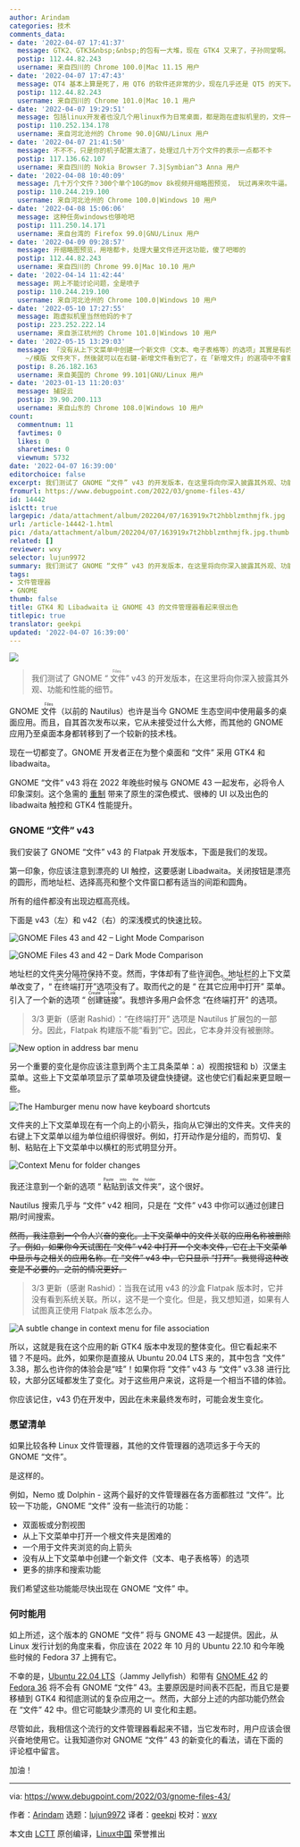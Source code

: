 ```yaml
---
author: Arindam
categories: 技术
comments_data:
- date: '2022-04-07 17:41:37'
  message: GTK2、GTK3&nbsp;&nbsp;的包有一大堆，现在 GTK4 又来了，子孙同堂啊。
  postip: 112.44.82.243
  username: 来自四川的 Chrome 100.0|Mac 11.15 用户
- date: '2022-04-07 17:47:43'
  message: QT4 基本上算是死了，用 QT6 的软件还非常的少，现在几乎还是 QT5 的天下。
  postip: 112.44.82.243
  username: 来自四川的 Chrome 101.0|Mac 10.1 用户
- date: '2022-04-07 19:29:51'
  message: 包括linux开发者也没几个用linux作为日常桌面，都是跑在虚拟机里的，文件一多，就卡成狗了。
  postip: 110.252.134.178
  username: 来自河北沧州的 Chrome 90.0|GNU/Linux 用户
- date: '2022-04-07 21:41:50'
  message: 不不不，只是你的机子配置太渣了，处理过几十万个文件的表示一点都不卡
  postip: 117.136.62.107
  username: 来自四川的 Nokia Browser 7.3|Symbian^3 Anna 用户
- date: '2022-04-08 10:40:09'
  message: 几十万个文件？300个单个10G的mov 8k视频开缩略图预览， 玩过再来吹牛逼。
  postip: 110.244.219.100
  username: 来自河北沧州的 Chrome 100.0|Windows 10 用户
- date: '2022-04-08 15:06:06'
  message: 这种任务windows也够呛吧
  postip: 111.250.14.171
  username: 来自台湾的 Firefox 99.0|GNU/Linux 用户
- date: '2022-04-09 09:28:57'
  message: 开缩略图预览，用啥都卡，处理大量文件还开这功能，傻了吧唧的
  postip: 112.44.82.243
  username: 来自四川的 Chrome 99.0|Mac 10.10 用户
- date: '2022-04-14 11:42:44'
  message: 网上不能讨论问题，全是喷子
  postip: 110.244.219.100
  username: 来自河北沧州的 Chrome 100.0|Windows 10 用户
- date: '2022-05-10 17:27:55'
  message: 跑虚拟机里当然他妈的卡了
  postip: 223.252.222.14
  username: 来自浙江杭州的 Chrome 101.0|Windows 10 用户
- date: '2022-05-15 13:29:03'
  message: 「没有从上下文菜单中创建一个新文件（文本、电子表格等）的选项」其實是有的，Nautilus的新建文件是依賴於home下的「模版」文件夾的，你可以將任何空白文件添加到
    ~/模版 文件夾下，然後就可以在右鍵-新增文件看到它了，在「新增文件」的選項中不會顯示擴展名，只會顯示文件名。他的原理是從「模版」文件夾複製一份到你要創建的目錄，你甚至可以把常用的模版，例如合同的模版很方便的添加到右鍵
  postip: 8.26.182.163
  username: 来自美国的 Chrome 99.101|GNU/Linux 用户
- date: '2023-01-13 11:20:03'
  message: 捕捉云
  postip: 39.90.200.113
  username: 来自山东的 Chrome 108.0|Windows 10 用户
count:
  commentnum: 11
  favtimes: 0
  likes: 0
  sharetimes: 0
  viewnum: 5732
date: '2022-04-07 16:39:00'
editorchoice: false
excerpt: 我们测试了 GNOME “文件” v43 的开发版本，在这里将向你深入披露其外观、功能和性能的细节。
fromurl: https://www.debugpoint.com/2022/03/gnome-files-43/
id: 14442
islctt: true
largepic: /data/attachment/album/202204/07/163919x7t2hbblzmthmjfk.jpg
url: /article-14442-1.html
pic: /data/attachment/album/202204/07/163919x7t2hbblzmthmjfk.jpg.thumb.jpg
related: []
reviewer: wxy
selector: lujun9972
summary: 我们测试了 GNOME “文件” v43 的开发版本，在这里将向你深入披露其外观、功能和性能的细节。
tags:
- 文件管理器
- GNOME
thumb: false
title: GTK4 和 Libadwaita 让 GNOME 43 的文件管理器看起来很出色
titlepic: true
translator: geekpi
updated: '2022-04-07 16:39:00'
---
```


![](/data/attachment/album/202204/07/163919x7t2hbblzmthmjfk.jpg)



> 
> 我们测试了 GNOME “<ruby> 文件 <rt>  Files </rt></ruby>” v43 的开发版本，在这里将向你深入披露其外观、功能和性能的细节。
> 
> 
> 


GNOME <ruby> 文件 <rt>  Files </rt></ruby>（以前的 Nautilus）也许是当今 GNOME 生态空间中使用最多的桌面应用。而且，自其首次发布以来，它从未接受过什么大修，而其他的 GNOME 应用乃至桌面本身都转移到了一个较新的技术栈。


现在一切都变了。GNOME 开发者正在为整个桌面和 “文件” 采用 GTK4 和 libadwaita。


GNOME “文件” v43 将在 2022 年晚些时候与 GNOME 43 一起发布，必将令人印象深刻。这个急需的 [重制](https://gitlab.gnome.org/GNOME/nautilus) 带来了原生的深色模式、很棒的 UI 以及出色的 libadwaita 触控和 GTK4 性能提升。


### GNOME “文件” v43


我们安装了 GNOME “文件” v43 的 Flatpak 开发版本，下面是我们的发现。


第一印象，你应该注意到漂亮的 UI 触控，这要感谢 Libadwaita。关闭按钮是漂亮的圆形，而地址栏、选择高亮和整个文件窗口都有适当的间距和圆角。


所有的组件都没有出现边框高亮线。


下面是 v43（左）和 v42（右）的深浅模式的快速比较。


![GNOME Files 43 and 42 – Light Mode Comparison](/data/attachment/album/202204/07/163939hn1u8fjxomp9dgcg.jpg)


![GNOME Files 43 and 42 – Dark Mode Comparison](/data/attachment/album/202204/07/163939npqa5xdrypd8nq85.jpg)


地址栏的文件夹分隔符保持不变。然而，字体却有了些许润色。地址栏的上下文菜单改变了，“<ruby> 在终端打开 <rt>  Open in Terminal </rt></ruby>”选项没有了。取而代之的是 “<ruby> 在其它应用中打开 <rt>  Open in Other application </rt></ruby>” 菜单。引入了一个新的选项 “<ruby> 创建链接 <rt>  Create Link </rt></ruby>”。我想许多用户会怀念 “在终端打开” 的选项。



> 
> 3/3 更新（感谢 Rashid）：“在终端打开” 选项是 Nautilus 扩展包的一部分。因此，Flatpak 构建版不能“看到”它。因此，它本身并没有被删除。
> 
> 
> 


![New option in address bar menu](/data/attachment/album/202204/07/163939ybkcuzacbscufgwb.jpg)


另一个重要的变化是你应该注意到两个主工具条菜单：a）视图按钮和 b）汉堡主菜单。这些上下文菜单项显示了菜单项及键盘快捷键。这也使它们看起来更显眼一些。


![The Hamburger menu now have keyboard shortcuts](/data/attachment/album/202204/07/163939qrskcnnqfg71rnio.jpg)


文件夹的上下文菜单现在有一个向上的小箭头，指向从它弹出的文件夹。文件夹的右键上下文菜单以组为单位组织得很好。例如，打开动作是分组的，而剪切、复制、粘贴在上下文菜单中以横杠的形式明显分开。


![Context Menu for folder changes](/data/attachment/album/202204/07/163939coplpegg3olw225b.jpg)


我还注意到一个新的选项 “<ruby> 粘贴到该文件夹 <rt>  Paste into the folder </rt></ruby>”，这个很好。


Nautilus 搜索几乎与 “文件” v42 相同，只是在 “文件” v43 中你可以通过创建日期/时间搜索。


~~然而，我注意到一个令人兴奋的变化。上下文菜单中的文件关联的应用名称被删除了。例如，如果你今天试图在 “文件” v42 中打开一个文本文件，它在上下文菜单中显示与之相关的应用名称。在 “文件” v43 中，它只显示 “打开”。我觉得这种改变是不必要的。之前的情况更好。~~



> 
> 3/3 更新（感谢 Rashid）：当我在试用 v43 的沙盒 Flatpak 版本时，它并没有看到系统关联。所以，这不是一个变化。但是，我又想知道，如果有人试图真正使用 Flatpak 版本怎么办。
> 
> 
> 


![A subtle change in context menu for file association](/data/attachment/album/202204/07/163940la6o4i2vrmckux4a.jpg)


所以，这就是我在这个应用的新 GTK4 版本中发现的整体变化。但它看起来不错？不是吗。此外，如果你是直接从 Ubuntu 20.04 LTS 来的，其中包含 “文件” 3.38，那么也许你的体验会是“哇”！如果你将 “文件” v43 与 “文件” v3.38 进行比较，大部分区域都发生了变化。对于这些用户来说，这将是一个相当不错的体验。


你应该记住，v43 仍在开发中，因此在未来最终发布时，可能会发生变化。


### 愿望清单


如果比较各种 Linux 文件管理器，其他的文件管理器的选项远多于今天的 GNOME “文件”。


是这样的。


例如，Nemo 或 Dolphin - 这两个最好的文件管理器在各方面都胜过 “文件”。比较一下功能，GNOME “文件” 没有一些流行的功能：


* 双面板或分割视图
* 从上下文菜单中打开一个根文件夹是困难的
* 一个用于文件夹浏览的向上箭头
* 没有从上下文菜单中创建一个新文件（文本、电子表格等）的选项
* 更多的排序和搜索功能


我们希望这些功能能尽快出现在 GNOME “文件” 中。


### 何时能用


如上所述，这个版本的 GNOME “文件” 将与 GNOME 43 一起提供。因此，从 Linux 发行计划的角度来看，你应该在 2022 年 10 月的 Ubuntu 22.10 和今年晚些时候的 Fedora 37 上拥有它。


不幸的是，[Ubuntu 22.04 LTS](https://www.debugpoint.com/2022/01/ubuntu-22-04-lts/)（Jammy Jellyfish）和带有 [GNOME 42](https://www.debugpoint.com/2021/12/gnome-42/) 的 [Fedora 36](https://www.debugpoint.com/2022/02/fedora-36/) 将不会有 GNOME “文件” 43。主要原因是时间表不匹配，而且它是要移植到 GTK4 和彻底测试的复杂应用之一。然而，大部分上述的内部功能仍然会在 “文件” 42 中。但它可能缺少漂亮的 UI 变化和主题。


尽管如此，我相信这个流行的文件管理器看起来不错，当它发布时，用户应该会很兴奋地使用它。让我知道你对 GNOME “文件” 43 的新变化的看法，请在下面的评论框中留言。


加油！




---


via: <https://www.debugpoint.com/2022/03/gnome-files-43/>


作者：[Arindam](https://www.debugpoint.com/author/admin1/) 选题：[lujun9972](https://github.com/lujun9972) 译者：[geekpi](https://github.com/geekpi) 校对：[wxy](https://github.com/wxy)


本文由 [LCTT](https://github.com/LCTT/TranslateProject) 原创编译，[Linux中国](https://linux.cn/) 荣誉推出
